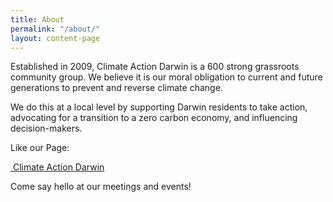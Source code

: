 ```yaml
---
title: About
permalink: "/about/"
layout: content-page
---
```


Established in 2009, Climate Action Darwin is a 600 strong grassroots
community group. We believe it is our moral obligation to current and future
generations to prevent and reverse climate change. 

We do this at a local level by supporting Darwin residents to take action, advocating for a transition to a zero carbon economy, and influencing decision-makers.

Like our Page: 

<a href="{{site.cad-facebook}}"><i class="fab fa-facebook fa-2x"></i>&nbsp;Climate Action Darwin</a>

Come say hello at our meetings and events!